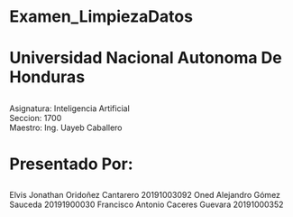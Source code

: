 # Examen_LimpiezaDatos

# Universidad Nacional Autonoma De Honduras
##
Asignatura: Inteligencia Artificial       
Seccion: 1700        
Maestro: Ing. Uayeb Caballero
##

# Presentado Por:
##
Elvis Jonathan Oridoñez Cantarero 20191003092
Oned Alejandro Gómez Sauceda 20191900030
Francisco Antonio Caceres Guevara 20191000352
##
